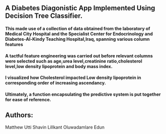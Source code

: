 ## A Diabetes Diagonistic App Implemented Using Decision Tree Classifier.


#### This made use of a collection of data obtained from the laboratory of Medical City Hospital  and the Specialist Center for Endocrinology and Diabetes-Al-Kindy Teaching Hospital,Iraq, spanning various column features


#### A tactful feature engineering was carried out before relevant columns were selected such as age,urea level,creatinine ratio,cholesterol level,low density lipoprotein and body mass index.


#### I visualized how Cholesterol impacted Low density lipoprotein in corresponding order of increasing ascendancy.


#### Ultimately, a function encapsulating the predictive system is put together for ease of reference.

## Authors:
Matthew Utti
Shavin Lillkant
Oluwadamlare Edun
